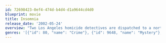 ```yaml
---
id: 72698423-0ef4-474d-b4d4-d1a9644cd4d0
blueprint: movie
title: Insomnia
release_date: '2002-05-24'
overview: "Two Los Angeles homicide detectives are dispatched to a northern town where the sun doesn't set to investigate the methodical murder of a local teen."
genres: '[{"id": 80, "name": "Crime"}, {"id": 9648, "name": "Mystery"}, {"id": 53, "name": "Thriller"}]'
---
```

